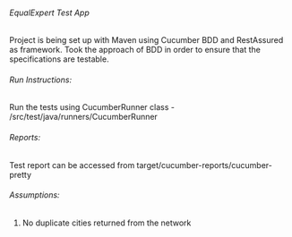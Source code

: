 ###### EqualExpert Test App
Project is being set up with Maven using Cucumber BDD and RestAssured as framework. Took the approach of BDD in order to ensure that
 the specifications are testable.

###### Run Instructions:
Run the tests using CucumberRunner class - /src/test/java/runners/CucumberRunner

###### Reports:
Test report can be accessed from target/cucumber-reports/cucumber-pretty

###### Assumptions:
1. No duplicate cities returned from the network